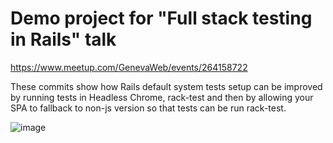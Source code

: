 # Demo project for "Full stack testing in Rails" talk

https://www.meetup.com/GenevaWeb/events/264158722

These commits show how Rails default system tests setup can be improved by running tests in Headless Chrome, rack-test and then by allowing your SPA to fallback to non-js version so that tests can be run rack-test.

![image](https://user-images.githubusercontent.com/23721/65127201-84392d80-d9f7-11e9-818e-1e4ba508583a.png)
